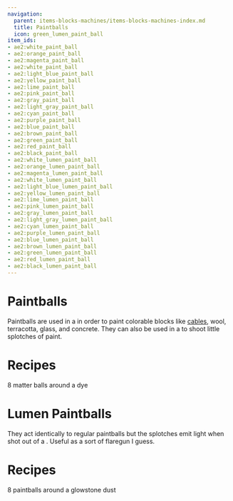 ```yaml
---
navigation:
  parent: items-blocks-machines/items-blocks-machines-index.md
  title: Paintballs
  icon: green_lumen_paint_ball
item_ids:
- ae2:white_paint_ball
- ae2:orange_paint_ball
- ae2:magenta_paint_ball
- ae2:white_paint_ball
- ae2:light_blue_paint_ball
- ae2:yellow_paint_ball
- ae2:lime_paint_ball
- ae2:pink_paint_ball
- ae2:gray_paint_ball
- ae2:light_gray_paint_ball
- ae2:cyan_paint_ball
- ae2:purple_paint_ball
- ae2:blue_paint_ball
- ae2:brown_paint_ball
- ae2:green_paint_ball
- ae2:red_paint_ball
- ae2:black_paint_ball
- ae2:white_lumen_paint_ball
- ae2:orange_lumen_paint_ball
- ae2:magenta_lumen_paint_ball
- ae2:white_lumen_paint_ball
- ae2:light_blue_lumen_paint_ball
- ae2:yellow_lumen_paint_ball
- ae2:lime_lumen_paint_ball
- ae2:pink_lumen_paint_ball
- ae2:gray_lumen_paint_ball
- ae2:light_gray_lumen_paint_ball
- ae2:cyan_lumen_paint_ball
- ae2:purple_lumen_paint_ball
- ae2:blue_lumen_paint_ball
- ae2:brown_lumen_paint_ball
- ae2:green_lumen_paint_ball
- ae2:red_lumen_paint_ball
- ae2:black_lumen_paint_ball
---
```

# Paintballs
<Row gap="-8">
<ItemImage id="white_paint_ball" scale="4" /><ItemImage id="orange_paint_ball" scale="4" /><ItemImage id="green_paint_ball" scale="4" />
<ItemImage id="blue_paint_ball" scale="4" /><ItemImage id="red_paint_ball" scale="4" />
</Row>

Paintballs are used in a <ItemLink id="color_applicator"/> in order to paint colorable blocks like [cables](cables.md),
wool, terracotta, glass, and concrete. They can also be used in a <ItemLink id="matter_cannon" /> to shoot little splotches of paint.

# Recipes

8 matter balls around a dye
<Column>
<Row><RecipeFor id="white_paint_ball" /><RecipeFor id="orange_paint_ball" /><RecipeFor id="green_paint_ball" /></Row>
<Row><RecipeFor id="blue_paint_ball" /><RecipeFor id="red_paint_ball" /><RecipeFor id="black_paint_ball" /></Row>
<br/>
</Column>

# Lumen Paintballs
<Row gap="-8">
<ItemImage id="white_lumen_paint_ball" scale="4" /><ItemImage id="orange_lumen_paint_ball" scale="4" /><ItemImage id="green_lumen_paint_ball" scale="4" />
<ItemImage id="blue_lumen_paint_ball" scale="4" /><ItemImage id="red_lumen_paint_ball" scale="4" />
</Row>

They act identically to regular paintballs but the splotches emit light when shot out of a <ItemLink id="matter_cannon" />.
Useful as a sort of flaregun I guess.

# Recipes

8 paintballs around a glowstone dust

<Column>
<Row><RecipeFor id="white_lumen_paint_ball" /><RecipeFor id="orange_lumen_paint_ball" /><RecipeFor id="green_lumen_paint_ball" /></Row>
<Row><RecipeFor id="blue_lumen_paint_ball" /><RecipeFor id="red_lumen_paint_ball" /><RecipeFor id="black_lumen_paint_ball" /></Row>
</Column>